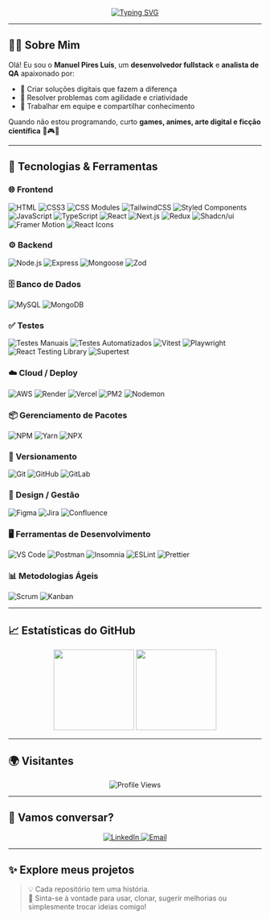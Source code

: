 <p align="center">
  <a href="https://git.io/typing-svg">
    <img src="https://readme-typing-svg.herokuapp.com?font=Fira+Code&weight=500&size=22&pause=1000&color=58A6FF&center=true&vCenter=true&width=700&lines=👋+Olá,+sou+Manuel+Pires+Luís;💻+Desenvolvedor+Fullstack+e+Analista+de+QA;🚀+Apaixonado+por+tecnologia,+educação+e+arte;✨+Seja+bem-vindo+ao+meu+GitHub!" alt="Typing SVG" />
  </a>
</p>

---

## 🧑‍💻 Sobre Mim

Olá! Eu sou o **Manuel Pires Luís**, um **desenvolvedor fullstack** e **analista de QA** apaixonado por:  
- 🚀 Criar soluções digitais que fazem a diferença  
- 🧠 Resolver problemas com agilidade e criatividade  
- 🤝 Trabalhar em equipe e compartilhar conhecimento  

Quando não estou programando, curto **games, animes, arte digital e ficção científica** 👾🎮🎨

---

## 🚀 Tecnologias & Ferramentas

### 🌐 Frontend
![HTML](https://img.shields.io/badge/HTML5-E34F26?logo=html5&logoColor=white&style=for-the-badge)
![CSS3](https://img.shields.io/badge/CSS3-1572B6?logo=css3&logoColor=white&style=for-the-badge)
![CSS Modules](https://img.shields.io/badge/CSS%20Modules-000000?logo=css3&logoColor=white&style=for-the-badge)
![TailwindCSS](https://img.shields.io/badge/Tailwind_CSS-06B6D4?logo=tailwindcss&logoColor=white&style=for-the-badge)
![Styled Components](https://img.shields.io/badge/Styled_Components-DB7093?logo=styled-components&logoColor=white&style=for-the-badge)
![JavaScript](https://img.shields.io/badge/JavaScript-F7DF1E?logo=javascript&logoColor=black&style=for-the-badge)
![TypeScript](https://img.shields.io/badge/TypeScript-3178C6?logo=typescript&logoColor=white&style=for-the-badge)
![React](https://img.shields.io/badge/React-20232A?logo=react&logoColor=61DAFB&style=for-the-badge)
![Next.js](https://img.shields.io/badge/Next.js-000000?logo=next.js&logoColor=white&style=for-the-badge)
![Redux](https://img.shields.io/badge/Redux-764ABC?logo=redux&logoColor=white&style=for-the-badge)
![Shadcn/ui](https://img.shields.io/badge/Shadcn%2Fui-000000?style=for-the-badge)
![Framer Motion](https://img.shields.io/badge/Framer_Motion-0055FF?logo=framer&logoColor=white&style=for-the-badge)
![React Icons](https://img.shields.io/badge/React_Icons-61DAFB?logo=react&logoColor=white&style=for-the-badge)

### ⚙️ Backend
![Node.js](https://img.shields.io/badge/Node.js-339933?logo=node.js&logoColor=white&style=for-the-badge)
![Express](https://img.shields.io/badge/Express-000000?logo=express&logoColor=white&style=for-the-badge)
![Mongoose](https://img.shields.io/badge/Mongoose-880000?logo=mongoose&logoColor=white&style=for-the-badge)
![Zod](https://img.shields.io/badge/Zod-3E67B1?style=for-the-badge)

### 🗄️ Banco de Dados
![MySQL](https://img.shields.io/badge/MySQL-4479A1?logo=mysql&logoColor=white&style=for-the-badge)
![MongoDB](https://img.shields.io/badge/MongoDB-47A248?logo=mongodb&logoColor=white&style=for-the-badge)

### ✅ Testes
![Testes Manuais](https://img.shields.io/badge/Testes%20Manuais-007ACC?style=for-the-badge)
![Testes Automatizados](https://img.shields.io/badge/Testes%20Automatizados-FF5733?style=for-the-badge)
![Vitest](https://img.shields.io/badge/Vitest-6E9F18?logo=vitest&logoColor=white&style=for-the-badge)
![Playwright](https://img.shields.io/badge/Playwright-2EAD33?logo=playwright&logoColor=white&style=for-the-badge)
![React Testing Library](https://img.shields.io/badge/React_Testing_Library-E33332?logo=testinglibrary&logoColor=white&style=for-the-badge)
![Supertest](https://img.shields.io/badge/Supertest-FFCC00?style=for-the-badge)

### ☁️ Cloud / Deploy
![AWS](https://img.shields.io/badge/AWS-232F3E?logo=amazon-aws&logoColor=FF9900&style=for-the-badge)
![Render](https://img.shields.io/badge/Render-46E3B7?logo=render&logoColor=black&style=for-the-badge)
![Vercel](https://img.shields.io/badge/Vercel-000000?logo=vercel&logoColor=white&style=for-the-badge)
![PM2](https://img.shields.io/badge/PM2-2B037A?style=for-the-badge)
![Nodemon](https://img.shields.io/badge/Nodemon-76D04B?logo=nodemon&logoColor=white&style=for-the-badge)

### 📦 Gerenciamento de Pacotes
![NPM](https://img.shields.io/badge/NPM-CB3837?logo=npm&logoColor=white&style=for-the-badge)
![Yarn](https://img.shields.io/badge/Yarn-2C8EBB?logo=yarn&logoColor=white&style=for-the-badge)
![NPX](https://img.shields.io/badge/NPX-000000?logo=npm&logoColor=white&style=for-the-badge)

### 🔄 Versionamento
![Git](https://img.shields.io/badge/Git-F05032?logo=git&logoColor=white&style=for-the-badge)
![GitHub](https://img.shields.io/badge/GitHub-181717?logo=github&logoColor=white&style=for-the-badge)
![GitLab](https://img.shields.io/badge/GitLab-FC6D26?logo=gitlab&logoColor=white&style=for-the-badge)

### 🎨 Design / Gestão
![Figma](https://img.shields.io/badge/Figma-F24E1E?logo=figma&logoColor=white&style=for-the-badge)
![Jira](https://img.shields.io/badge/Jira-0052CC?logo=jira&logoColor=white&style=for-the-badge)
![Confluence](https://img.shields.io/badge/Confluence-172B4D?logo=confluence&logoColor=white&style=for-the-badge)

### 🖥️ Ferramentas de Desenvolvimento
![VS Code](https://img.shields.io/badge/VS%20Code-0078D4?logo=visualstudiocode&logoColor=white&style=for-the-badge)
![Postman](https://img.shields.io/badge/Postman-FF6C37?logo=postman&logoColor=white&style=for-the-badge)
![Insomnia](https://img.shields.io/badge/Insomnia-4000BF?logo=insomnia&logoColor=white&style=for-the-badge)
![ESLint](https://img.shields.io/badge/ESLint-4B32C3?logo=eslint&logoColor=white&style=for-the-badge)
![Prettier](https://img.shields.io/badge/Prettier-F7B93E?logo=prettier&logoColor=black&style=for-the-badge)

### 📊 Metodologias Ágeis
![Scrum](https://img.shields.io/badge/Scrum-6DB33F?style=for-the-badge)
![Kanban](https://img.shields.io/badge/Kanban-009688?style=for-the-badge)

---

## 📈 Estatísticas do GitHub

<p align="center">
  <img height="160em" src="https://github-readme-stats.vercel.app/api?username=ManuelPiresLuis01&show_icons=true&theme=radical&include_all_commits=true&count_private=true"/>
  <img height="160em" src="https://github-readme-stats.vercel.app/api/top-langs/?username=ManuelPiresLuis01&layout=compact&langs_count=8&theme=radical"/>
</p>

---

## 🌍 Visitantes
<p align="center">
  <img src="https://komarev.com/ghpvc/?username=ManuelPiresLuis01&color=blue" alt="Profile Views" />
</p>

---

## 🤝 Vamos conversar?

<p align="center">
  <a href="https://www.linkedin.com/in/manuel-pires-l-5275852aa" target="_blank">
    <img src="https://img.shields.io/badge/LinkedIn-0A66C2?style=for-the-badge&logo=linkedin&logoColor=white" alt="LinkedIn" />
  </a>
  <a href="mailto:manuelpiresluis@gmail.com" target="_blank">
    <img src="https://img.shields.io/badge/Gmail-D14836?style=for-the-badge&logo=gmail&logoColor=white" alt="Email" />
  </a>
</p>

---

## ✨ Explore meus projetos
> 💡 Cada repositório tem uma história.  
> 🚀 Sinta-se à vontade para usar, clonar, sugerir melhorias ou simplesmente trocar ideias comigo!
